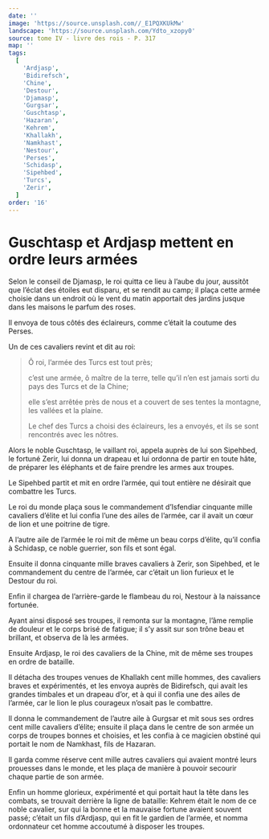 ```yaml
---
date: ''
image: 'https://source.unsplash.com//_E1PQXKUkMw'
landscape: 'https://source.unsplash.com/Ydto_xzopy0'
source: tome IV - livre des rois - P. 317
map: ''
tags:
  [
    'Ardjasp',
    'Bidirefsch',
    'Chine',
    'Destour',
    'Djamasp',
    'Gurgsar',
    'Guschtasp',
    'Hazaran',
    'Kehrem',
    'Khallakh',
    'Namkhast',
    'Nestour',
    'Perses',
    'Schidasp',
    'Sipehbed',
    'Turcs',
    'Zerir',
  ]
order: '16'
---
```


# Guschtasp et Ardjasp mettent en ordre leurs armées

Selon le conseil de Djamasp, le roi quitta ce lieu à l’aube du jour, aussitôt que l’éclat des étoiles eut disparu, et se rendit au camp; il plaça cette armée choisie dans un endroit où le vent du matin apportait des jardins jusque dans les maisons le parfum des roses.

Il envoya de tous côtés des éclaireurs, comme c’était la coutume des Perses.

Un de ces cavaliers revint et dit au roi:

> Ô roi, l’armée des Turcs est tout près;
>
> c’est une armée, ô maître de la terre, telle qu’il n’en est jamais sorti du pays des Turcs et de la Chine;
>
> elle s’est arrêtée près de nous et a couvert de ses tentes la montagne, les vallées et la plaine.
>
> Le chef des Turcs a choisi des éclaireurs, les a envoyés, et ils se sont rencontrés avec les nôtres.

Alors le noble Guschtasp, le vaillant roi, appela auprès de lui son Sipehbed, le fortuné Zerir, lui donna un drapeau et lui ordonna de partir en toute hâte, de préparer les éléphants et de faire prendre les armes aux troupes.

Le Sipehbed partit et mit en ordre l’armée, qui tout entière ne désirait que combattre les Turcs.

Le roi du monde plaça sous le commandement d’Isfendiar cinquante mille cavaliers d’élite et lui confia l’une des ailes de l’armée, car il avait un cœur de lion et une poitrine de tigre.

A l’autre aile de l’armée le roi mit de même un beau corps d’élite, qu’il confia à Schidasp, ce noble guerrier, son fils et sont égal.

Ensuite il donna cinquante mille braves cavaliers à Zerir, son Sipehbed, et le commandement du centre de l’armée, car c’était un lion furieux et le Destour du roi.

Enfin il chargea de l’arrière-garde le flambeau du roi, Nestour à la naissance fortunée.

Ayant ainsi disposé ses troupes, il remonta sur la montagne, l’âme remplie de douleur et le corps brisé de fatigue; il s’y assit sur son trône beau et brillant, et observa de là les armées.

Ensuite Ardjasp, le roi des cavaliers de la Chine, mit de même ses troupes en ordre de bataille.

Il détacha des troupes venues de Khallakh cent mille hommes, des cavaliers braves et expérimentés, et les envoya auprès de Bidirefsch, qui avait les grandes timbales et un drapeau d’or, et à qui il confia une des ailes de l’armée, car le lion le plus courageux n’osait pas le combattre.

Il donna le commandement de l’autre aile à Gurgsar et mit sous ses ordres cent mille cavaliers d’élite; ensuite il plaça dans le centre de son armée un corps de troupes bonnes et choisies, et les confia à ce magicien obstiné qui portait le nom de Namkhast, fils de Hazaran.

Il garda comme réserve cent mille autres cavaliers qui avaient montré leurs prouesses dans le monde, et les plaça de manière à pouvoir secourir chaque partie de son armée.

Enfin un homme glorieux, expérimenté et qui portait haut la tête dans les combats, se trouvait derrière la ligne de bataille: Kehrem était le nom de ce noble cavalier, sur qui la bonne et la mauvaise fortune avaient souvent passé; c’était un fils d’Ardjasp, qui en fit le gardien de l’armée, et nomma ordonnateur cet homme accoutumé à disposer les troupes.
